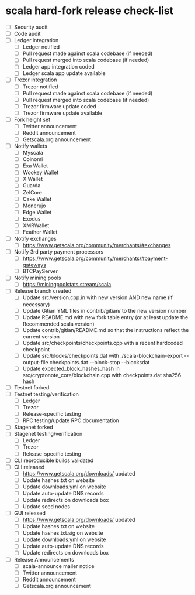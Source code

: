 # scala hard-fork release check-list

- [ ] Security audit
- [ ] Code audit
- [ ] Ledger integration
  - [ ] Ledger notified
  - [ ] Pull request made against scala codebase (if needed)
  - [ ] Pull request merged into scala codebase (if needed)
  - [ ] Ledger app integration coded
  - [ ] Ledger scala app update available
- [ ] Trezor integration
  - [ ] Trezor notified
  - [ ] Pull request made against scala codebase (if needed)
  - [ ] Pull request merged into scala codebase (if needed)
  - [ ] Trezor firmware update coded
  - [ ] Trezor firmware update available
- [ ] Fork height set
  - [ ] Twitter announcement
  - [ ] Reddit announcement
  - [ ] Getscala.org announcement
- [ ] Notify wallets
  - [ ] Myscala
  - [ ] Coinomi
  - [ ] Exa Wallet
  - [ ] Wookey Wallet
  - [ ] X Wallet
  - [ ] Guarda
  - [ ] ZelCore
  - [ ] Cake Wallet
  - [ ] Monerujo
  - [ ] Edge Wallet
  - [ ] Exodus
  - [ ] XMRWallet
  - [ ] Feather Wallet
- [ ] Notify exchanges
  - [ ] https://www.getscala.org/community/merchants/#exchanges
- [ ] Notify 3rd party payment processors
  - [ ] https://www.getscala.org/community/merchants/#payment-gateways
  - [ ] BTCPayServer
- [ ] Notify mining pools
  - [ ] https://miningpoolstats.stream/scala
- [ ] Release branch created
  - [ ] Update src/version.cpp.in with new version AND new name (if necessary)
  - [ ] Update Gitian YML files in contrib/gitian/ to the new version number
  - [ ] Update README.md with new fork table entry (or at least update the Recommended scala version)
  - [ ] Update contrib/gitian/README.md so that the instructions reflect the current version
  - [ ] Update src/checkpoints/checkpoints.cpp with a recent hardcoded checkpoint
  - [ ] Update src/blocks/checkpoints.dat with ./scala-blockchain-export --output-file checkpoints.dat --block-stop <recent block height> --blocksdat
  - [ ] Update expected_block_hashes_hash in src/cryptonote_core/blockchain.cpp with checkpoints.dat sha256 hash
- [ ] Testnet forked
- [ ] Testnet testing/verification
  - [ ] Ledger
  - [ ] Trezor
  - [ ] Release-specific testing
  - [ ] RPC testing/update RPC documentation
- [ ] Stagenet forked
- [ ] Stagenet testing/verification
  - [ ] Ledger
  - [ ] Trezor
  - [ ] Release-specific testing
- [ ] CLI reproducible builds validated
- [ ] CLI released
  - [ ] https://www.getscala.org/downloads/ updated
  - [ ] Update hashes.txt on website
  - [ ] Update downloads.yml on website
  - [ ] Update auto-update DNS records
  - [ ] Update redirects on downloads box
  - [ ] Update seed nodes
- [ ] GUI released
  - [ ] https://www.getscala.org/downloads/ updated
  - [ ] Update hashes.txt on website
  - [ ] Update hashes.txt.sig on website
  - [ ] Update downloads.yml on website
  - [ ] Update auto-update DNS records
  - [ ] Update redirects on downloads box
- [ ] Release Announcements
  - [ ] scala-announce mailer notice
  - [ ] Twitter announcement
  - [ ] Reddit announcement
  - [ ] Getscala.org announcement
